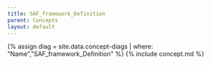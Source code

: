 ```yaml
---
title: SAF_framework_Definition
parent: Concepts
layout: default
---
```

{% assign diag = site.data.concept-diags | where: "Name","SAF_framework_Definition" %}
{% include concept.md %}
